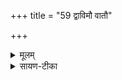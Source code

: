 +++
title = "59 द्वाविमौ वातौ"

+++


<details><summary>मूलम्</summary>

द्वावि॒मौ वातौ॑ वातः ॥7॥  
आ सिन्धो॒रा प॑रा॒वतः॑ ।  
दख्ष॑म्मे अ॒न्य आ॒वातु॑ ।  
परा॒न्यो वा॑तु॒ यद्रपः॑ ।
</details>

<details><summary>सायण-टीका</summary>

20द्वाविमाविति ॥ इदानीं कार्यभेदान्वितमध्यारोप्याह - द्वौ खल्विमौ वातौ वातः विश्वं व्याप्य वर्तेते । आसिन्धोः आसमुद्रात् आ च परावतः ततोपि दूरात् परागतं परावत् । 'उपसर्गाच्छन्दसि धात्वर्थे' इति वतिः । एतयोरन्य एकः ममदक्षं कुशलं आवातु आगच्छतु । अन्य एकः य यद्रपः पापं तत् परावातु परागमयतु । 'तिङि चोदात्तवति' इति गतेरनुदात्तत्वम् ॥
</details>